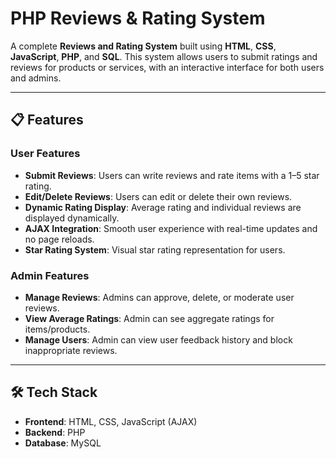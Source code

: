 # PHP Reviews & Rating System

A complete **Reviews and Rating System** built using **HTML**, **CSS**, **JavaScript**, **PHP**, and **SQL**. This system allows users to submit ratings and reviews for products or services, with an interactive interface for both users and admins.

---

## 📋 Features

### User Features
- **Submit Reviews**: Users can write reviews and rate items with a 1–5 star rating.
- **Edit/Delete Reviews**: Users can edit or delete their own reviews.
- **Dynamic Rating Display**: Average rating and individual reviews are displayed dynamically.
- **AJAX Integration**: Smooth user experience with real-time updates and no page reloads.
- **Star Rating System**: Visual star rating representation for users.

### Admin Features
- **Manage Reviews**: Admins can approve, delete, or moderate user reviews.
- **View Average Ratings**: Admin can see aggregate ratings for items/products.
- **Manage Users**: Admin can view user feedback history and block inappropriate reviews.

---

## 🛠️ Tech Stack

- **Frontend**: HTML, CSS, JavaScript (AJAX)
- **Backend**: PHP
- **Database**: MySQL

